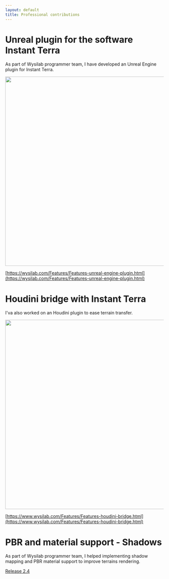 ```yaml
---
layout: default
title: Professional contributions
---
```


# Unreal plugin for the software Instant Terra

As part of Wysilab programmer team, I have developed an Unreal Engine plugin for Instant Terra.

<img src="https://instantterrapro.wysilab.com/wp-content/uploads/2021/06/Unreal-engine-plugin-instant-terra-768x369.jpg?raw=true" alt="" width="600"/>

[https://wysilab.com/Features/Features-unreal-engine-plugin.html](https://wysilab.com/Features/Features-unreal-engine-plugin.html)

# Houdini bridge with Instant Terra

I'va also worked on an Houdini plugin to ease terrain transfer.

<img src="https://instantterrapro.wysilab.com/wp-content/uploads/2021/08/bridge-to-houdini-instant-terra-WP642.png?raw=true" alt="" width="600"/>

[https://www.wysilab.com/Features/Features-houdini-bridge.html](https://www.wysilab.com/Features/Features-houdini-bridge.html)

# PBR and material support - Shadows

As part of Wysilab programmer team, I helped implementing shadow mapping and PBR material support to improve terrains rendering.

[Release 2.4](https://instantterrapro.wysilab.com/instant-terra-releases/instant-terra-2-4/)